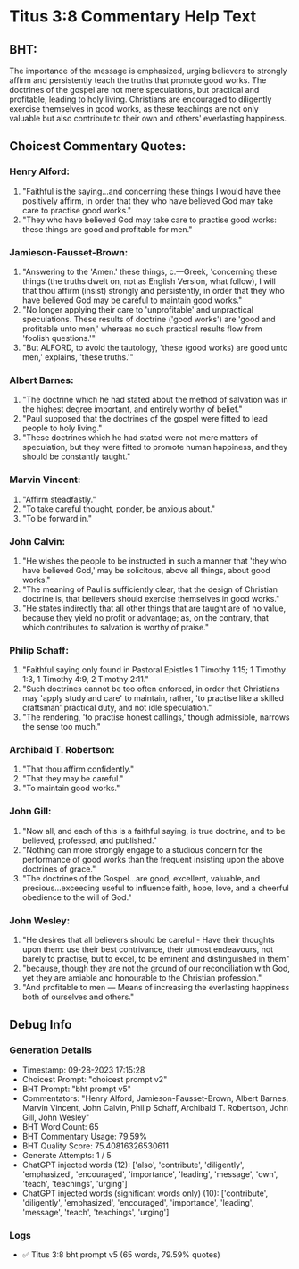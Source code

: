 # Titus 3:8 Commentary Help Text

## BHT:
The importance of the message is emphasized, urging believers to strongly affirm and persistently teach the truths that promote good works. The doctrines of the gospel are not mere speculations, but practical and profitable, leading to holy living. Christians are encouraged to diligently exercise themselves in good works, as these teachings are not only valuable but also contribute to their own and others' everlasting happiness.

## Choicest Commentary Quotes:
### Henry Alford:
1. "Faithful is the saying...and concerning these things I would have thee positively affirm, in order that they who have believed God may take care to practise good works."
2. "They who have believed God may take care to practise good works: these things are good and profitable for men."

### Jamieson-Fausset-Brown:
1. "Answering to the 'Amen.' these things, c.—Greek, 'concerning these things (the truths dwelt on, not as English Version, what follow), I will that thou affirm (insist) strongly and persistently, in order that they who have believed God may be careful to maintain good works."
2. "No longer applying their care to 'unprofitable' and unpractical speculations. These results of doctrine ('good works') are 'good and profitable unto men,' whereas no such practical results flow from 'foolish questions.'"
3. "But ALFORD, to avoid the tautology, 'these (good works) are good unto men,' explains, 'these truths.'"

### Albert Barnes:
1. "The doctrine which he had stated about the method of salvation was in the highest degree important, and entirely worthy of belief."
2. "Paul supposed that the doctrines of the gospel were fitted to lead people to holy living."
3. "These doctrines which he had stated were not mere matters of speculation, but they were fitted to promote human happiness, and they should be constantly taught."

### Marvin Vincent:
1. "Affirm steadfastly."
2. "To take careful thought, ponder, be anxious about."
3. "To be forward in."

### John Calvin:
1. "He wishes the people to be instructed in such a manner that 'they who have believed God,' may be solicitous, above all things, about good works."
2. "The meaning of Paul is sufficiently clear, that the design of Christian doctrine is, that believers should exercise themselves in good works."
3. "He states indirectly that all other things that are taught are of no value, because they yield no profit or advantage; as, on the contrary, that which contributes to salvation is worthy of praise."

### Philip Schaff:
1. "Faithful saying only found in Pastoral Epistles 1 Timothy 1:15; 1 Timothy 1:3, 1 Timothy 4:9, 2 Timothy 2:11."
2. "Such doctrines cannot be too often enforced, in order that Christians may 'apply study and care' to maintain, rather, 'to practise like a skilled craftsman' practical duty, and not idle speculation."
3. "The rendering, 'to practise honest callings,' though admissible, narrows the sense too much."

### Archibald T. Robertson:
1. "That thou affirm confidently."
2. "That they may be careful."
3. "To maintain good works."

### John Gill:
1. "Now all, and each of this is a faithful saying, is true doctrine, and to be believed, professed, and published."
2. "Nothing can more strongly engage to a studious concern for the performance of good works than the frequent insisting upon the above doctrines of grace."
3. "The doctrines of the Gospel...are good, excellent, valuable, and precious...exceeding useful to influence faith, hope, love, and a cheerful obedience to the will of God."

### John Wesley:
1. "He desires that all believers should be careful - Have their thoughts upon them: use their best contrivance, their utmost endeavours, not barely to practise, but to excel, to be eminent and distinguished in them"
2. "because, though they are not the ground of our reconciliation with God, yet they are amiable and honourable to the Christian profession."
3. "And profitable to men — Means of increasing the everlasting happiness both of ourselves and others."


## Debug Info
### Generation Details
- Timestamp: 09-28-2023 17:15:28
- Choicest Prompt: "choicest prompt v2"
- BHT Prompt: "bht prompt v5"
- Commentators: "Henry Alford, Jamieson-Fausset-Brown, Albert Barnes, Marvin Vincent, John Calvin, Philip Schaff, Archibald T. Robertson, John Gill, John Wesley"
- BHT Word Count: 65
- BHT Commentary Usage: 79.59%
- BHT Quality Score: 75.40816326530611
- Generate Attempts: 1 / 5
- ChatGPT injected words (12):
	['also', 'contribute', 'diligently', 'emphasized', 'encouraged', 'importance', 'leading', 'message', 'own', 'teach', 'teachings', 'urging']
- ChatGPT injected words (significant words only) (10):
	['contribute', 'diligently', 'emphasized', 'encouraged', 'importance', 'leading', 'message', 'teach', 'teachings', 'urging']

### Logs
- ✅ Titus 3:8 bht prompt v5 (65 words, 79.59% quotes)